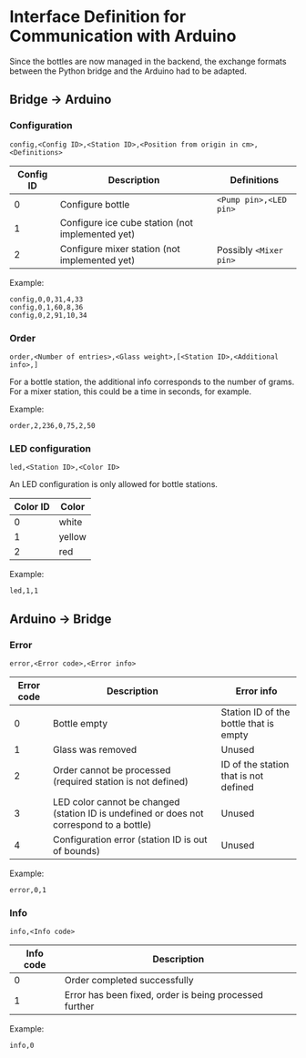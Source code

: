 # Interface Definition for Communication with Arduino

Since the bottles are now managed in the backend, the exchange formats between the Python bridge and the Arduino had to be adapted.

## Bridge -> Arduino

### Configuration

```text
config,<Config ID>,<Station ID>,<Position from origin in cm>,<Definitions>
```

| Config ID | Description                                      | Definitions            |
|-----------|--------------------------------------------------|------------------------|
| 0         | Configure bottle                                 | `<Pump pin>,<LED pin>` |
| 1         | Configure ice cube station (not implemented yet) |                        |
| 2         | Configure mixer station (not implemented yet)    | Possibly `<Mixer pin>` |

Example:

```text
config,0,0,31,4,33
config,0,1,60,8,36
config,0,2,91,10,34
```

### Order

```text
order,<Number of entries>,<Glass weight>,[<Station ID>,<Additional info>,]
```

For a bottle station, the additional info corresponds to the number of grams. For a mixer station, this could be a time in seconds, for example.

Example:

```text
order,2,236,0,75,2,50
```

### LED configuration

```text
led,<Station ID>,<Color ID>
```

An LED configuration is only allowed for bottle stations.

| Color ID | Color  |
|----------|--------|
| 0        | white  |
| 1        | yellow |
| 2        | red    |

Example:

```text
led,1,1
```

## Arduino -> Bridge

### Error

```text
error,<Error code>,<Error info>
```

| Error code | Description                                                                              | Error info                             |
|------------|------------------------------------------------------------------------------------------|----------------------------------------|
| 0          | Bottle empty                                                                             | Station ID of the bottle that is empty |
| 1          | Glass was removed                                                                        | Unused                                 |
| 2          | Order cannot be processed (required station is not defined)                              | ID of the station that is not defined  |
| 3          | LED color cannot be changed (station ID is undefined or does not correspond to a bottle) | Unused                                 |
| 4          | Configuration error (station ID is out of bounds)                                        | Unused                                 |

Example:

```text
error,0,1
```

### Info

```text
info,<Info code>
```

| Info code | Description                                            |
|-----------|--------------------------------------------------------|
| 0         | Order completed successfully                           |
| 1         | Error has been fixed, order is being processed further |

Example:

```text
info,0
```
